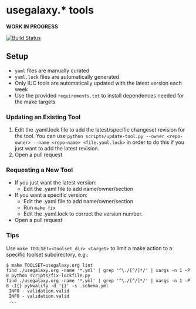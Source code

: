 # usegalaxy.\* tools

**WORK IN PROGRESS**

[![Build Status](https://travis-ci.org/galaxyproject/usegalaxy-tools.svg?branch=master)](https://travis-ci.org/galaxyproject/usegalaxy-tools)

## Setup

- `yaml` files are manually curated
- `yaml.lock` files are automatically generated
- Only IUC tools are automatically updated with the latest version each week
- Use the provided `requirements.txt` to install dependences needed for the make targets

### Updating an Existing Tool

1. Edit the .yaml.lock file to add the latest/specific changeset revision for the tool. You can use `python scripts/update-tool.py --owner <repo-owner> --name <repo-name> <file.yaml.lock>` in order to do this if you just want to add the latest revision.
2. Open a pull request

### Requesting a New Tool

- If you just want the latest version:
	- Edit the .yaml file to add name/owner/section
- If you want a specific version:
	- Edit the .yaml file to add name/owner/section
	- Run `make fix`
	- Edit the .yaml.lock to correct the version number.
- Open a pull request

### Tips

Use `make TOOLSET=<toolset_dir> <target>` to limit a make action to a specific toolset subdirectory, e.g.:

```console
$ make TOOLSET=usegalaxy.org lint
find ./usegalaxy.org -name '*.yml' | grep '^\./[^/]*/' | xargs -n 1 -P 8 python scripts/fix-lockfile.py
find ./usegalaxy.org -name '*.yml' | grep '^\./[^/]*/' | xargs -n 1 -P 8 -I{} pykwalify -d '{}' -s .schema.yml
 INFO - validation.valid
 INFO - validation.valid
 ...
```
